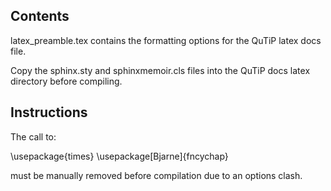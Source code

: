 Contents
-------------------------------------------
latex_preamble.tex contains the formatting options for 
the QuTiP latex docs file.

Copy the sphinx.sty and sphinxmemoir.cls files into the 
QuTiP docs latex directory before compiling.

Instructions
-------------------------------------------

The call to:

\usepackage{times}
\usepackage[Bjarne]{fncychap}

must be manually removed before compilation due to
an options clash.